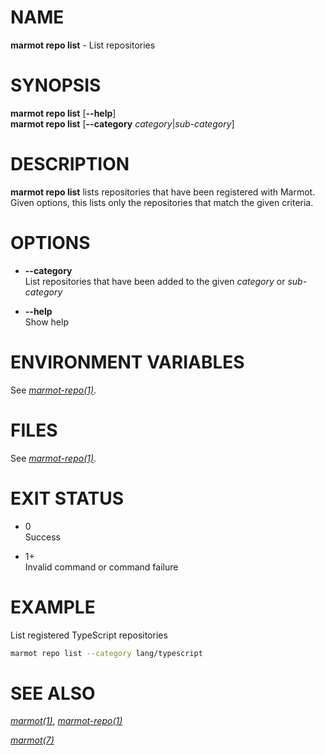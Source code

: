 # NAME

**marmot repo list** - List repositories

# SYNOPSIS

**marmot repo list** \[**--help**\]  
**marmot repo list** \[**--category** *category*|*sub-category*\]

# DESCRIPTION

**marmot repo list** lists repositories that have been registered with
Marmot. Given options, this lists only the repositories that match the
given criteria.

# OPTIONS

  - **--category**  
    List repositories that have been added to the given *category* or
    *sub-category*

  - **--help**  
    Show help

# ENVIRONMENT VARIABLES

See [*marmot-repo(1)*](./marmot-repo.1.md).

# FILES

See [*marmot-repo(1)*](./marmot-repo.1.md).

# EXIT STATUS

  - 0  
    Success

  - 1+  
    Invalid command or command failure

# EXAMPLE

List registered TypeScript repositories

``` sh
marmot repo list --category lang/typescript
```

# SEE ALSO

[*marmot(1)*](./marmot.1.md), [*marmot-repo(1)*](./marmot-repo.1.md)

[*marmot(7)*](./marmot.7.md)
